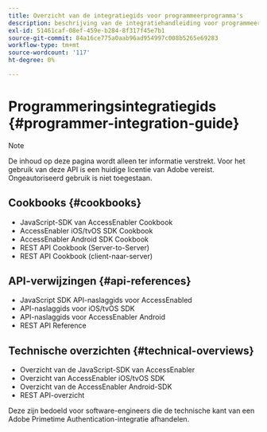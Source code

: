 ```yaml
---
title: Overzicht van de integratiegids voor programmeerprogramma's
description: beschrijving van de integratiehandleiding voor programmeerprogramma's
exl-id: 51461caf-08ef-459e-b284-8f317f45e7b1
source-git-commit: 84a16ce775a0aab96ad954997c008b5265e69283
workflow-type: tm+mt
source-wordcount: '117'
ht-degree: 0%

---
```


# Programmeringsintegratiegids {#programmer-integration-guide}


>[!NOTE]
>
>De inhoud op deze pagina wordt alleen ter informatie verstrekt. Voor het gebruik van deze API is een huidige licentie van Adobe vereist. Ongeautoriseerd gebruik is niet toegestaan.
>

## Cookbooks {#cookbooks}

* JavaScript-SDK van AccessEnabler Cookbook
* AccessEnabler iOS/tvOS SDK Cookbook
* AccessEnabler Android SDK Cookbook
* REST API Cookbook (Server-to-Server)
* REST API Cookbook (client-naar-server)

## API-verwijzingen {#api-references}

* JavaScript SDK API-naslaggids voor AccessEnabled
* API-naslaggids voor iOS/tvOS SDK
* API-naslaggids voor AccessEnabler Android
* REST API Reference

## Technische overzichten {#technical-overviews}

* Overzicht van de JavaScript-SDK van AccessEnabler
* Overzicht van AccessEnabler iOS/tvOS SDK
* Overzicht van de AccessEnabler Android-SDK
* REST API-overzicht

Deze zijn bedoeld voor software-engineers die de technische kant van een Adobe Primetime Authentication-integratie afhandelen.

<!--

>[!MORELIKETHIS]
>
>* Entitlement Flow
>* Programmer Use Cases
>* Error Reporting
>* Identifying Protected Resources
>* Temp Pass
>* Integrating the Media Token Verifier
>* User Metadata
>* Tracking Data in Adobe Primetime authentication
-->
